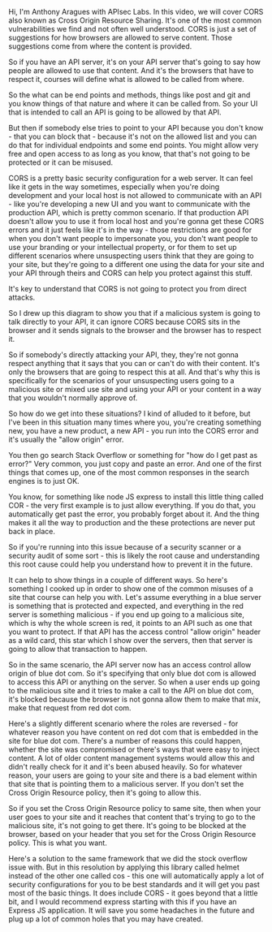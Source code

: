 
Hi, I'm Anthony Aragues with APIsec Labs. In this video, we will cover CORS also known as Cross Origin Resource Sharing. It's one of the most common vulnerabilities we find and not often well understood. CORS is just a set of suggestions for how browsers are allowed to serve content. Those suggestions come from where the content is provided.

So if you have an API server, it's on your API server that's going to say how people are allowed to use that content. And it's the browsers that have to respect it, courses will define what is allowed to be called from where.

So the what can be end points and methods, things like post and git and you know things of that nature and where it can be called from. So your UI that is intended to call an API is going to be allowed by that API.

But then if somebody else tries to point to your API because you don't know - that you can block that - because it's not on the allowed list and you can do that for individual endpoints and some end points. You might allow very free and open access to as long as you know, that that's not going to be protected or it can be misused.



CORS is a pretty basic security configuration for a web server. It can feel like it gets in the way sometimes, especially when you're doing development and your local host is not allowed to communicate with an API - like you're developing a new UI and you want to communicate with the production API, which is pretty common scenario. If that production API doesn't allow you to use it from local host and you're gonna get these CORS errors and it just feels like it's in the way - those restrictions are good for when you don't want people to impersonate you, you don't want people to use your branding or your intellectual property, or for them to set up different scenarios where unsuspecting users think that they are going to your site, but they're going to a different one using the data for your site and your API through theirs and CORS can help you protect against this stuff.



It's key to understand that CORS is not going to protect you from direct attacks.

So I drew up this diagram to show you that if a malicious system is going to talk directly to your API, it can ignore CORS because CORS sits in the browser and it sends signals to the browser and the browser has to respect it.

So if somebody's directly attacking your API, they, they're not gonna respect anything that it says that you can or can't do with their content. It's only the browsers that are going to respect this at all. And that's why this is specifically for the scenarios of your unsuspecting users going to a malicious site or mixed use site and using your API or your content in a way that you wouldn't normally approve of.



So how do we get into these situations? I kind of alluded to it before, but I've been in this situation many times where you, you're creating something new, you have a new product, a new API - you run into the CORS error and it's usually the "allow origin" error.

You then go search Stack Overflow or something for "how do I get past as error?" Very common, you just copy and paste an error. And one of the first things that comes up, one of the most common responses in the search engines is to just OK.

You know, for something like node JS express to install this little thing called COR - the very first example is to just allow everything. If you do that, you automatically get past the error, you probably forget about it. And the thing makes it all the way to production and the these protections are never put back in place.

So if you're running into this issue because of a security scanner or a security audit of some sort - this is likely the root cause and understanding this root cause could help you understand how to prevent it in the future. 



It can help to show things in a couple of different ways. So here's something I cooked up in order to show one of the common misuses of a site that course can help you with. Let's assume everything in a blue server is something that is protected and expected, and everything in the red server is something malicious - if you end up going to a malicious site, which is why the whole screen is red, it points to an API such as one that you want to protect. If that API has the access control "allow origin" header as a wild card, this star which I show over the servers, then that server is going to allow that transaction to happen.



So in the same scenario, the API server now has an access control allow origin of blue dot com. So it's specifying that only blue dot com is allowed to access this API or anything on the server. So when a user ends up going to the malicious site and it tries to make a call to the API on blue dot com, it's blocked because the browser is not gonna allow them to make that mix, make that request from red dot com.



Here's a slightly different scenario where the roles are reversed - for whatever reason you have content on red dot com that is embedded in the site for blue dot com. There's a number of reasons this could happen, whether the site was compromised or there's ways that were easy to inject content. A lot of older content management systems would allow this and didn't really check for it and it's been abused heavily. So for whatever reason, your users are going to your site and there is a bad element within that site that is pointing them to a malicious server. If you don't set the Cross Origin Resource policy, then it's going to allow this. 



So if you set the Cross Origin Resource policy to same site, then when your user goes to your site and it reaches that content that's trying to go to the malicious site, it's not going to get there. It's going to be blocked at the browser, based on your header that you set for the Cross Origin Resource policy. This is what you want. 



Here's a solution to the same framework that we did the stock overflow issue with. But in this resolution by applying this library called helmet instead of the other one called cos - this one will automatically apply a lot of security configurations for you to be best standards and it will get you past most of the basic things. It does include CORS - it goes beyond that a little bit, and I would recommend express starting with this if you have an Express JS application. It will save you some headaches in the future and plug up a lot of common holes that you may have created.